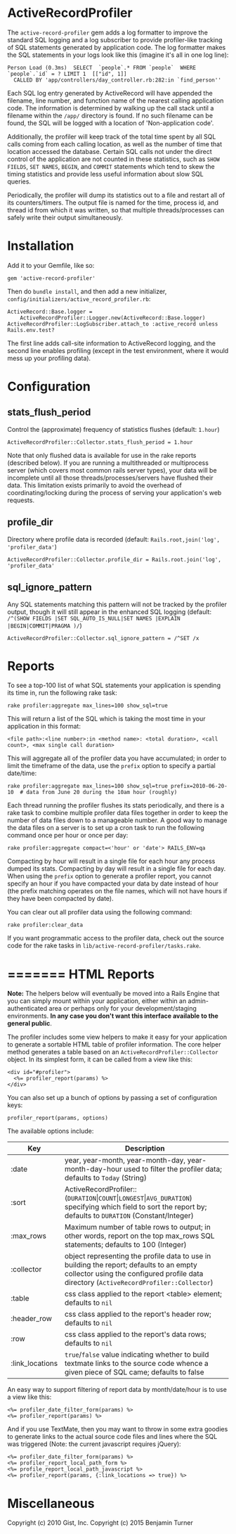 ActiveRecordProfiler
====================

The `active-record-profiler` gem adds a log formatter to improve the standard SQL logging and a log subscriber to provide profiler-like tracking of SQL statements generated by application code. The log formatter makes the SQL statements in your logs look like this (imagine it's all in one log line):

    Person Load (0.3ms)  SELECT  `people`.* FROM `people`  WHERE `people`.`id` = ? LIMIT 1  [["id", 1]] 
      CALLED BY 'app/controllers/day_controller.rb:282:in `find_person''


Each SQL log entry generated by ActiveRecord will have appended the filename, line number, and function name of the nearest calling application code. The information is determined by walking up the call stack until a filename within the `/app/` directory is found. If no such filename can be found, the SQL will be logged with a location of 'Non-application code'.

Additionally, the profiler will keep track of the total time spent by all SQL calls coming from each calling location, as well as the number of time that location accessed the database. Certain SQL calls not under the direct control of the application are not counted in these statistics, such as `SHOW FIELDS`, `SET NAMES`, `BEGIN`, and `COMMIT` statements which tend to skew the timing statistics and provide less useful information about slow SQL queries.

Periodically, the profiler will dump its statistics out to a file and restart all of its counters/timers. The output file is named for the time, process id, and thread id from which it was written, so that multiple threads/processes can safely write their output simultaneously.

Installation
============
Add it to your Gemfile, like so:

    gem 'active-record-profiler'

Then do `bundle install`, and then add a new initializer, `config/initializers/active_record_profiler.rb`:

    ActiveRecord::Base.logger =
        ActiveRecordProfiler::Logger.new(ActiveRecord::Base.logger)
    ActiveRecordProfiler::LogSubscriber.attach_to :active_record unless Rails.env.test?

The first line adds call-site information to ActiveRecord logging, and the second line enables profiling (except in the test environment, where it would mess up your profiling data).

Configuration
=============

## stats_flush_period ##
Control the (approximate) frequency of statistics flushes (default: `1.hour`)

    ActiveRecordProfiler::Collector.stats_flush_period = 1.hour

Note that only flushed data is available for use in the rake reports (described below). If you are running a multithreaded or multiprocess server (which covers most common rails server types), your data will be incomplete until all those threads/processes/servers have flushed their data. This limitation exists primarily to avoid the overhead of coordinating/locking during the process of serving your application's web requests.

## profile_dir ##
Directory where profile data is recorded (default: `Rails.root,join('log', 'profiler_data'`)

    ActiveRecordProfiler::Collector.profile_dir = Rails.root.join('log', 'profiler_data'

## sql_ignore_pattern ##
Any SQL statements matching this pattern will not be tracked by the profiler output, though it will still appear in the enhanced SQL logging (default: `/^(SHOW FIELDS |SET SQL_AUTO_IS_NULL|SET NAMES |EXPLAIN |BEGIN|COMMIT|PRAGMA )/`)

    ActiveRecordProfiler::Collector.sql_ignore_pattern = /^SET /x


Reports
=======
To see a top-100 list of what SQL statements your application is spending its time in, run the following rake task:

    rake profiler:aggregate max_lines=100 show_sql=true

This will return a list of the SQL which is taking the most time in your application in this format:

    <file path>:<line number>:in <method name>: <total duration>, <call count>, <max single call duration>

This will aggregate all of the profiler data you have accumulated; in order to limit the timeframe of the data, use the `prefix` option to specify a partial date/time:

    rake profiler:aggregate max_lines=100 show_sql=true prefix=2010-06-20-10  # data from June 20 during the 10am hour (roughly)

Each thread running the profiler flushes its stats periodically, and there is a rake task to combine multiple profiler data files together in order to keep the number of data files down to a manageable number. A good way to manage the data files on a server is to set up a cron task to run the following command once per hour or once per day:

    rake profiler:aggregate compact=<'hour' or 'date'> RAILS_ENV=qa

Compacting by hour will result in a single file for each hour any process dumped its stats. Compacting by day will result in a single file for each day. When using the `prefix` option to generate a profiler report, you cannot specify an hour if you have compacted your data by date instead of hour (the prefix matching operates on the file names, which will not have hours if they have been compacted by date).

You can clear out all profiler data using the following command:

    rake profiler:clear_data
  
If you want programmatic access to the profiler data, check out the source code for the rake tasks in `lib/active-record-profiler/tasks.rake`.


=======
HTML Reports
============
**Note:** The helpers below will eventually be moved into a Rails Engine that you can simply mount within your application, either within an admin-authenticated area or perhaps only for your development/staging environments.  **In any case you don't want this interface available to the general public**.

The profiler includes some view helpers to make it easy for your application to generate a sortable HTML table of profiler information. The core helper method generates a table based on an `ActiveRecordProfiler::Collector` object. In its simplest form, it can be called from a view like this:

    <div id="#profiler">
      <%= profiler_report(params) %>
    </div>
  
You can also set up a bunch of options by passing a set of configuration keys:

    profiler_report(params, options)
  
The available options include:

Key | Description
--- | -----------
:date | year, year-month, year-month-day, year-month-day-hour used to filter the profiler data; defaults to `Today` (String)
:sort | ActiveRecordProfiler::(`DURATION`&#124;`COUNT`&#124;`LONGEST`&#124;`AVG_DURATION`) specifying which field to sort the report by; defaults to `DURATION` (Constant/Integer)
:max_rows | Maximum number of table rows to output; in other words, report on the top max_rows SQL statements; defaults to 100 (Integer)
:collector | object representing the profile data to use in building the report; defaults to an empty collector using the configured profile data directory (`ActiveRecordProfiler::Collector`)
:table | css class applied to the report &lt;table&gt; element; defaults to `nil`
:header_row | css class applied to the report's header row; defaults to `nil`
:row | css class applied to the report's data rows; defaults to `nil`
:link_locations | `true`/`false` value indicating whether to build textmate links to the source code whence a given piece of SQL came; defaults to false
  
An easy way to support filtering of report data by month/date/hour is to use a view like this:

    <%= profiler_date_filter_form(params) %>
    <%= profiler_report(params) %>
  
And if you use TextMate, then you may want to throw in some extra goodies to generate links to the actual source code files and lines where the SQL was triggered (Note: the current javascript requires jQuery):

    <%= profiler_date_filter_form(params) %>
    <%= profiler_report_local_path_form %>
    <%= profile_report_local_path_javascript %>
    <%= profiler_report(params, {:link_locations => true}) %>


Miscellaneous
=============

Copyright (c) 2010 Gist, Inc.
Copyright (c) 2015 Benjamin Turner
